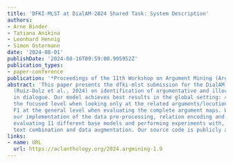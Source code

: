 ```yaml
---
title: 'DFKI-MLST at DialAM-2024 Shared Task: System Description'
authors:
- Arne Binder
- Tatiana Anikina
- Leonhard Hennig
- Simon Ostermann
date: '2024-08-01'
publishDate: '2024-08-16T09:59:00.995952Z'
publication_types:
- paper-conference
publication: '*Proceedings of the 11th Workshop on Argument Mining (ArgMining 2024)*'
abstract: 'This paper presents the dfki-mlst submission for the DialAM shared task
  (Ruiz-Dolz et al., 2024) on identification of argumentative and illocutionary relations
  in dialogue. Our model achieves best results in the global setting: 48.25 F1 at
  the focused level when looking only at the related arguments/locutions and 67.05
  F1 at the general level when evaluating the complete argument maps. We describe
  our implementation of the data pre-processing, relation encoding and classification,
  evaluating 11 different base models and performing experiments with, e.g., node
  text combination and data augmentation. Our source code is publicly available.'
links:
- name: URL
  url: https://aclanthology.org/2024.argmining-1.9
---
```

